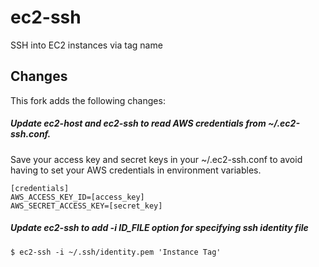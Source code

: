 ec2-ssh
=======

SSH into EC2 instances via tag name

Changes
-------

This fork adds the following changes:

##### Update ec2-host and ec2-ssh to read AWS credentials from ~/.ec2-ssh.conf.

Save your access key and secret keys in your ~/.ec2-ssh.conf to avoid having to set your AWS credentials in environment variables.

    [credentials]
    AWS_ACCESS_KEY_ID=[access_key]
    AWS_SECRET_ACCESS_KEY=[secret_key]

##### Update ec2-ssh to add -i ID_FILE option for specifying ssh identity file

    $ ec2-ssh -i ~/.ssh/identity.pem 'Instance Tag'
